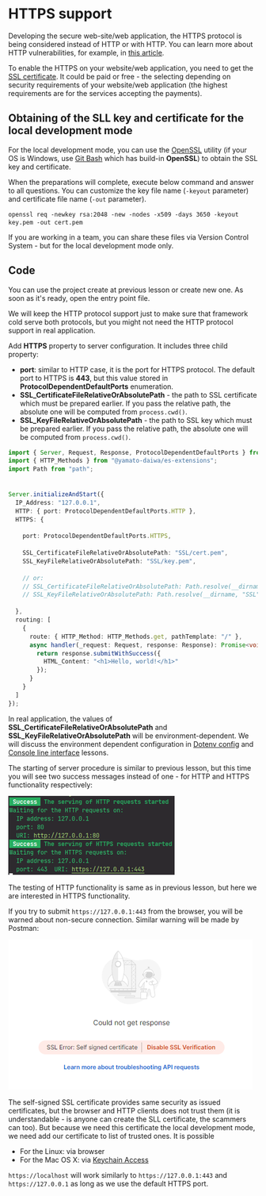 # HTTPS support

Developing the secure web-site/web application, the HTTPS protocol is being considered instead of HTTP or with HTTP.
You can learn more about HTTP vulnerabilities, for example, in 
[this article](https://www.cloudflare.com/learning/ssl/why-is-http-not-secure/).

To enable the HTTPS on your website/web application, you need to get the [SSL certificate](https://en.wikipedia.org/wiki/Public_key_certificate).
It could be paid or free - the selecting depending on security requirements of your website/web application 
(the highest requirements are for the services accepting the payments).


## Obtaining of the SLL key and certificate for the local development mode

For the local development mode, you can use the [OpenSSL](https://www.openssl.org/) utility 
(if your OS is Windows, use [Git Bash](https://gitforwindows.org/) which has build-in **OpenSSL**) to obtain the SSL key
and certificate.

When the preparations will complete, execute below command and answer to all questions.
You can customize the key file name (`-keyout` parameter) and certificate file name (`-out` parameter).

```
openssl req -newkey rsa:2048 -new -nodes -x509 -days 3650 -keyout key.pem -out cert.pem
```

If you are working in a team, you can share these files via Version Control System - but for the local development
mode only.


## Code

You can use the project create at previous lesson or create new one.
As soon as it's ready, open the entry point file.

We will keep the HTTP protocol support just to make sure that framework cold serve both protocols, but you might not
need the HTTP protocol support in real application.

Add **HTTPS** property to server configuration. It includes three child property:

* **port**: similar to HTTP case, it is the port for HTTPS protocol. The default port to HTTPS is **443**, but this
  value stored in **ProtocolDependentDefaultPorts** enumeration.
* **SSL_CertificateFileRelativeOrAbsolutePath** - the path to SSL certificate which must be prepared earlier.
  If you pass the relative path, the absolute one will be computed from `process.cwd()`. 
* **SSL_KeyFileRelativeOrAbsolutePath** - the  path to SSL key which must be prepared earlier.
  If you pass the relative path, the absolute one will be computed from `process.cwd()`.

```typescript
import { Server, Request, Response, ProtocolDependentDefaultPorts } from "@yamato-daiwa/backend";
import { HTTP_Methods } from "@yamato-daiwa/es-extensions";
import Path from "path";


Server.initializeAndStart({
  IP_Address: "127.0.0.1",
  HTTP: { port: ProtocolDependentDefaultPorts.HTTP },
  HTTPS: {
    
    port: ProtocolDependentDefaultPorts.HTTPS,

    SSL_CertificateFileRelativeOrAbsolutePath: "SSL/cert.pem",
    SSL_KeyFileRelativeOrAbsolutePath: "SSL/key.pem",
    
    // or: 
    // SSL_CertificateFileRelativeOrAbsolutePath: Path.resolve(__dirname, "SSL", "cert.pem"),
    // SSL_KeyFileRelativeOrAbsolutePath: Path.resolve(__dirname, "SSL", "key.pem"),
    
  },
  routing: [
    {
      route: { HTTP_Method: HTTP_Methods.get, pathTemplate: "/" },
      async handler(_request: Request, response: Response): Promise<void> {
        return response.submitWithSuccess({
          HTML_Content: "<h1>Hello, world!</h1>"
        });
      }
    }
  ]
});
```

In real application, the values of **SSL_CertificateFileRelativeOrAbsolutePath** and **SSL_KeyFileRelativeOrAbsolutePath** 
will be environment-dependent. We will discuss the environment dependent configuration in 
[Dotenv config](../05-DotenvConfig/README.md) and [Console line interface](../06-ConsoleLineInterface/README.md) lessons.

The starting of server procedure is similar to previous lesson, but this time you will see two success messages
instead of one - for HTTP and HTTPS functionality respectively:

![Example](Images/ServerSuccessfullyStartedLog.png)

The testing of HTTP functionality is same as in previous lesson, but here we are interested in HTTPS functionality.

If you try to submit `https://127.0.0.1:443` from the browser, you will be warned about non-secure connection.
Similar warning will be made by Postman:

![Example](Images/PostmanNonSecureConnectionWarning.png)

The self-signed SSL certificate provides same security as issued certificates, but the browser and HTTP clients does not
trust them (it is understandable - is anyone can create the SLL certificate, the scammers can too). But because we need
this certificate the local development mode, we need add our certificate to list of trusted ones. It is possible

* For the Linux: via browser
* For the Mac OS X: via [Keychain Access](https://support.apple.com/en-gb/guide/keychain-access/kyca1083/mac) 

`https://localhost` will work similarly to `https://127.0.0.1:443` and `https://127.0.0.1` as long as we use the default
HTTPS port.
